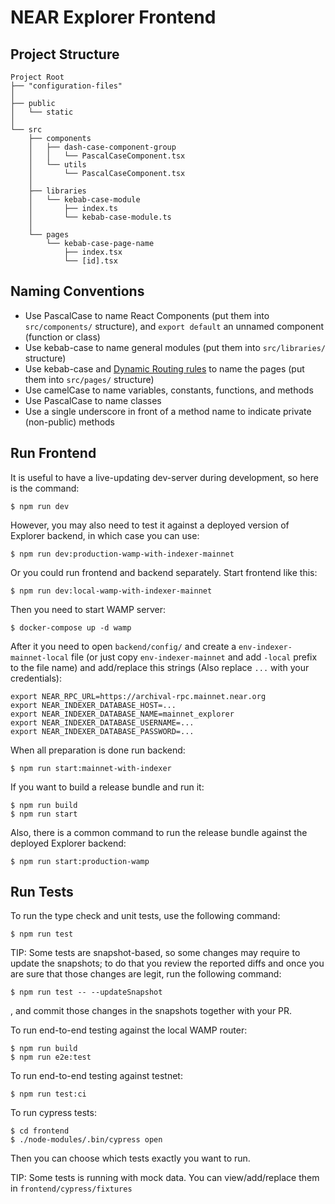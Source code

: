# NEAR Explorer Frontend

## Project Structure

```
Project Root
├── "configuration-files"
│ 
├── public
│   └── static
│ 
└── src
    ├── components
    │   ├── dash-case-component-group
    │   │   └── PascalCaseComponent.tsx
    │   └── utils
    │       └── PascalCaseComponent.tsx
    │
    ├── libraries
    │   └── kebab-case-module
    │       ├── index.ts
    │       └── kebab-case-module.ts
    │
    └── pages
        └── kebab-case-page-name
            ├── index.tsx
            └── [id].tsx
```

## Naming Conventions

-   Use PascalCase to name React Components (put them into `src/components/` structure), and
    `export default` an unnamed component (function or class)
-   Use kebab-case to name general modules (put them into `src/libraries/` structure)
-   Use kebab-case and [Dynamic Routing rules](https://github.com/zeit/next.js/#dynamic-routing) to
    name the pages (put them into `src/pages/` structure)
-   Use camelCase to name variables, constants, functions, and methods
-   Use PascalCase to name classes
-   Use a single underscore in front of a method name to indicate private (non-public) methods

## Run Frontend

It is useful to have a live-updating dev-server during development, so here is the command:

```
$ npm run dev
```

However, you may also need to test it against a deployed version of Explorer backend, in which
case you can use:

```
$ npm run dev:production-wamp-with-indexer-mainnet
```

Or you could run frontend and backend separately. Start frontend like this:
```
$ npm run dev:local-wamp-with-indexer-mainnet
```

Then you need to start WAMP server:

```
$ docker-compose up -d wamp
```

After it you need to open `backend/config/` and create a `env-indexer-mainnet-local` file 
(or just copy `env-indexer-mainnet` and add `-local` prefix to the file name) and add/replace this strings
(Also replace `...` with your credentials):

```
export NEAR_RPC_URL=https://archival-rpc.mainnet.near.org
export NEAR_INDEXER_DATABASE_HOST=...
export NEAR_INDEXER_DATABASE_NAME=mainnet_explorer
export NEAR_INDEXER_DATABASE_USERNAME=...
export NEAR_INDEXER_DATABASE_PASSWORD=...
```
When all preparation is done run backend:
```
$ npm run start:mainnet-with-indexer
```

If you want to build a release bundle and run it:

```
$ npm run build
$ npm run start
```

Also, there is a common command to run the release bundle against the deployed Explorer backend:

```
$ npm run start:production-wamp
```

## Run Tests

To run the type check and unit tests, use the following command:

```
$ npm run test
```

TIP: Some tests are snapshot-based, so some changes may require to update the
snapshots; to do that you review the reported diffs and once you are sure that
those changes are legit, run the following command:

```
$ npm run test -- --updateSnapshot
```

, and commit those changes in the snapshots together with your PR.

To run end-to-end testing against the local WAMP router:

```
$ npm run build
$ npm run e2e:test
```

To run end-to-end testing against testnet:

```
$ npm run test:ci
```

To run cypress tests:

```
$ cd frontend
$ ./node-modules/.bin/cypress open
```
Then you can choose which tests exactly you want to run.

TIP: Some tests is running with mock data. You can view/add/replace them in `frontend/cypress/fixtures`

